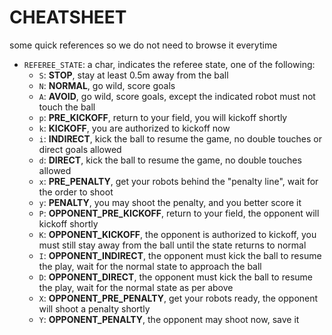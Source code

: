 # CHEATSHEET

some quick references so we do not need to browse it everytime

- `REFEREE_STATE`: a char, indicates the referee state, one of the following:
    - `S`: __STOP__, stay at least 0.5m away from the ball
    - `N`: __NORMAL__, go wild, score goals
    - `A`: __AVOID__, go wild, score goals, except the indicated robot must not touch the ball
    - `p`: __PRE\_KICKOFF__, return to your field, you will kickoff shortly
    - `k`: __KICKOFF__, you are authorized to kickoff now
    - `i`: __INDIRECT__, kick the ball to resume the game, no double touches or direct goals allowed
    - `d`: __DIRECT__, kick the ball to resume the game, no double touches allowed
    - `x`: __PRE\_PENALTY__, get your robots behind the "penalty line", wait for the order to shoot
    - `y`: __PENALTY__, you may shoot the penalty, and you better score it
    - `P`: __OPPONENT\_PRE_KICKOFF__, return to your field, the opponent will kickoff shortly
    - `K`: __OPPONENT\_KICKOFF__, the opponent is authorized to kickoff, you must still stay away from the ball until the state returns to normal
    - `I`: __OPPONENT\_INDIRECT__, the opponent must kick the ball to resume the play, wait for the normal state to approach the ball
    - `D`: __OPPONENT\_DIRECT__, the opponent must kick the ball to resume the play, wait for the normal state as per above
    - `X`: __OPPONENT\_PRE_PENALTY__, get your robots ready, the opponent will shoot a penalty shortly
    - `Y`: __OPPONENT\_PENALTY__, the opponent may shoot now, save it

